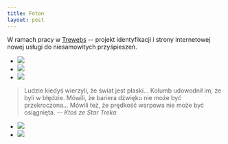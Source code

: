 ```yaml
---
title: Foton
layout: post
---
```


W ramach pracy w [Trewebs](http://trewebs.com) -- projekt identyfikacji i strony internetowej nowej usługi do niesamowitych przyśpieszeń.

* [![][271]][271]
* [![][272]][272]
* [![][273]][273]

> Ludzie kiedyś wierzyli, że świat jest płaski... Kolumb udowodnił im, że byli w błędzie. Mówili, że bariera dźwięku nie może być przekroczona... Mówili też, że prędkość warpowa nie może być osiągnięta.
> _-- Ktoś ze Star Treka_

* [![][274]][274]
* [![][275]][275]

[271]: http://leszekpietrzak.com/images/271.png
[272]: http://leszekpietrzak.com/images/272.png
[273]: http://leszekpietrzak.com/images/273.png
[274]: http://leszekpietrzak.com/images/274.jpg
[275]: http://leszekpietrzak.com/images/275.png